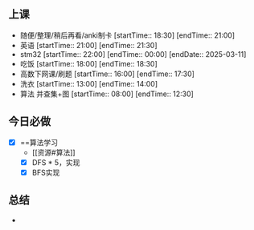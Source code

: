 ## 上课
-  随便/整理/稍后再看/anki制卡 [startTime:: 18:30]  [endTime:: 21:00]
-  英语 [startTime:: 21:00]  [endTime:: 21:30]
-  stm32 [startTime:: 22:00]  [endTime:: 00:00]  [endDate:: 2025-03-11]
-  吃饭 [startTime:: 18:00]  [endTime:: 18:30]
-  高数下网课/刷题 [startTime:: 16:00]  [endTime:: 17:30]
-  洗衣 [startTime:: 13:00]  [endTime:: 14:00]
-  算法 并查集+图 [startTime:: 08:00]  [endTime:: 12:30]
## 今日必做
* [x] ==算法学习
	* [[资源#算法]]
	* [x] DFS * 5，实现
	* [x] BFS实现
## 总结
* 